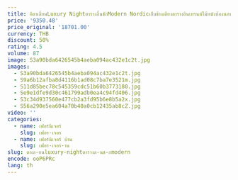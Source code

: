 ```yaml
---
title: อิตาเลี่ยนLuxury Nightตารางลิ้นชักModern Nordicเก็บข้างเตียงตารางอินเทรนด์ไม้หนังห้องนอนเฟอร์นิเจอร์
price: '9350.48'
price_original: '18701.00'
currency: THB
discount: 50%
rating: 4.5
volume: 87
image: S3a90bda6426545b4aeba094ac432e1c2t.jpg
images:
  - S3a90bda6426545b4aeba094ac432e1c2t.jpg
  - S9a6b12afba8d4116b1ad08c7ba7e3521m.jpg
  - S11d85bec78c545359cdc51b60b3773180.jpg
  - Se9e1dfe9d30c461799adb0ea4c94fd406.jpg
  - S3c34d937560e477cb2a3fd95b6e8b5a2x.jpg
  - S56a290e5ea604a70b40a0cb12435ab8cZ.jpg
video: ''
categories:
  - name: เฟอร์นิเจอร์
    slug: เฟอร-เจอร
  - name: เฟอร์นิเจอร์ บ้าน
    slug: เฟอร-เจอร-าน
slug: ตาเล-ยนluxury-nightตารางล-นช-กmodern
encode: ooP6PRc
lang: th
---
```

  